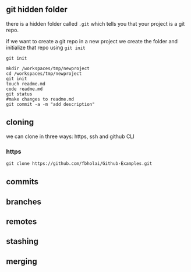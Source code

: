 ## git hidden folder
there is a hidden folder called `.git` which tells you that your project is a git repo.


if we want to create a git repo in a new project we create the folder and initialize that repo using `git init`
```
git init
```

```
mkdir /workspaces/tmp/newproject
cd /workspaces/tmp/newproject
git init
touch readme.md
code readme.md
git status
#make changes to readme.md
git commit -a -m "add description"
```
## cloning 
we can clone in three ways: https, ssh and github CLI
### https 
```md
git clone https://github.com/fbholai/Github-Examples.git
```

## commits

## branches

## remotes

## stashing 

## merging
